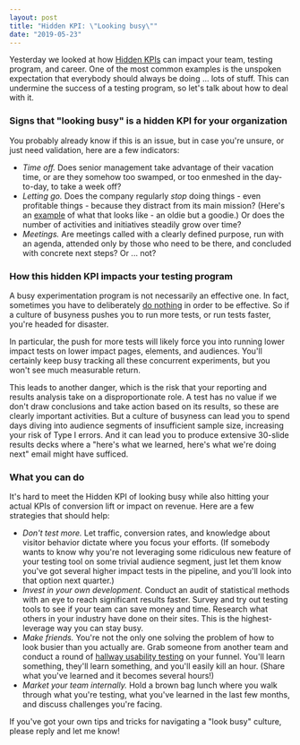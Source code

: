 ```yaml
---
layout: post
title: "Hidden KPI: \"Looking busy\""
date: "2019-05-23"
---
```


Yesterday we looked at how [Hidden KPIs](https://briandavidhall.com/on-the-phenomenon-of-hidden-kpis/) can impact your team, testing program, and career. One of the most common examples is the unspoken expectation that everybody should always be doing ... lots of stuff. This can undermine the success of a testing program, so let's talk about how to deal with it.

### Signs that "looking busy" is a hidden KPI for your organization

You probably already know if this is an issue, but in case you're unsure, or just need validation, here are a few indicators:

- _Time off._ Does senior management take advantage of their vacation time, or are they somehow too swamped, or too enmeshed in the day-to-day, to take a week off?
- _Letting go._ Does the company regularly _stop_ doing things - even profitable things - because they distract from its main mission? (Here's an [example](https://www.nytimes.com/1997/02/26/business/kimberly-clark-plans-split-of-stock-and-sale-of-3-mills.html) of what that looks like - an oldie but a goodie.) Or does the number of activities and initiatives steadily grow over time?
- _Meetings._ Are meetings called with a clearly defined purpose, run with an agenda, attended only by those who need to be there, and concluded with concrete next steps? Or ... not?

### How this hidden KPI impacts your testing program

A busy experimentation program is not necessarily an effective one. In fact, sometimes you have to deliberately [do nothing](https://briandavidhall.com/the-peeking-problem/) in order to be effective. So if a culture of busyness pushes you to run more tests, or run tests faster, you're headed for disaster.

In particular, the push for more tests will likely force you into running lower impact tests on lower impact pages, elements, and audiences. You'll certainly keep busy tracking all these concurrent experiments, but you won't see much measurable return.

This leads to another danger, which is the risk that your reporting and results analysis take on a disproportionate role. A test has no value if we don't draw conclusions and take action based on its results, so these are clearly important activities. But a culture of busyness can lead you to spend days diving into audience segments of insufficient sample size, increasing your risk of Type I errors. And it can lead you to produce extensive 30-slide results decks where a "here's what we learned, here's what we're doing next" email might have sufficed.

### What you can do

It's hard to meet the Hidden KPI of looking busy while also hitting your actual KPIs of conversion lift or impact on revenue. Here are a few strategies that should help:

- _Don't test more._ Let traffic, conversion rates, and knowledge about visitor behavior dictate where you focus your efforts. (If somebody wants to know why you're not leveraging some ridiculous new feature of your testing tool on some trivial audience segment, just let them know you've got several higher impact tests in the pipeline, and you'll look into that option next quarter.)
- _Invest in your own development._ Conduct an audit of statistical methods with an eye to reach significant results faster. Survey and try out testing tools to see if your team can save money and time. Research what others in your industry have done on their sites. This is the highest-leverage way you can stay busy.
- _Make friends._ You're not the only one solving the problem of how to look busier than you actually are. Grab someone from another team and conduct a round of [hallway usability testing](https://en.wikipedia.org/wiki/Usability_testing#Hallway_testing) on your funnel. You'll learn something, they'll learn something, and you'll easily kill an hour. (Share what you've learned and it becomes several hours!)
- _Market your team internally._ Hold a brown bag lunch where you walk through what you're testing, what you've learned in the last few months, and discuss challenges you're facing.

If you've got your own tips and tricks for navigating a "look busy" culture, please reply and let me know!
